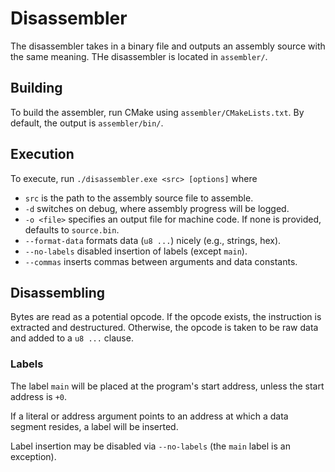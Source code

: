 # Disassembler

The disassembler takes in a binary file and outputs an assembly source with the same meaning.
THe disassembler is located in `assembler/`.

## Building

To build the assembler, run CMake using `assembler/CMakeLists.txt`.
By default, the output is `assembler/bin/`.

## Execution

To execute, run `./disassembler.exe <src> [options]` where
  - `src` is the path to the assembly source file to assemble.
  - `-d` switches on debug, where assembly progress will be logged.
  - `-o <file>` specifies an output file for machine code. If none is provided, defaults to `source.bin`.
  - `--format-data` formats data (`u8 ...`) nicely (e.g., strings, hex).
  - `--no-labels` disabled insertion of labels (except `main`).
  - `--commas` inserts commas between arguments and data constants.

## Disassembling

Bytes are read as a potential opcode. If the opcode exists, the instruction is extracted and destructured.
Otherwise, the opcode is taken to be raw data and added to a `u8 ...` clause.

### Labels

The label `main` will be placed at the program's start address, unless the start address is `+0`.

If a literal or address argument points to an address at which a data segment resides, a label will be inserted.

Label insertion may be disabled via `--no-labels` (the `main` label is an exception).

